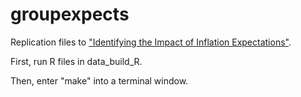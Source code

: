 # groupexpects
 
Replication files to ["Identifying the Impact of Inflation Expectations"](https://github.com/William-Branch/groupexpects/blob/main/main.pdf).

First, run R files in data_build_R.

Then, enter "make" into a terminal window.